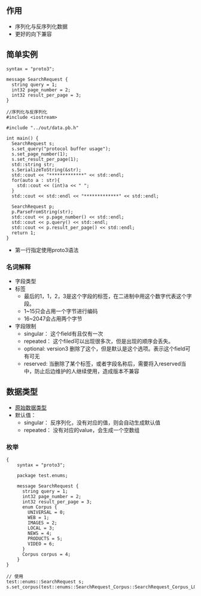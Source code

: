 ## 作用

* 序列化与反序列化数据
* 更好的向下兼容


## 简单实例

```
syntax = "proto3";

message SearchRequest {
  string query = 1;
  int32 page_number = 2;
  int32 result_per_page = 3;
}

//序列化与反序列化
#include <iostream>

#include "../out/data.pb.h"

int main() {
  SearchRequest s;
  s.set_query("protocol buffer usage");
  s.set_page_number(1);
  s.set_result_per_page(1);
  std::string str;
  s.SerializeToString(&str);
  std::cout << "*************" << std::endl;
  for(auto a : str){
    std::cout << (int)a << " ";
  }
  std::cout << std::endl << "*************" << std::endl;

  SearchRequest p;
  p.ParseFromString(str);
  std::cout << p.page_number() << std::endl;
  std::cout << p.query() << std::endl;
  std::cout << p.result_per_page() << std::endl;
  return 1;
}
```

* 第一行指定使用proto3语法


### 名词解释

* 字段类型
* 标签
	* 最后的1，1，2，3是这个字段的标签，在二进制中用这个数字代表这个字段。
	* 1~15只会占用一个字节进行编码
	* 16~2047会占用两个字节
* 字段限制
	* singular： 这个field有且仅有一次
	* repeated： 这个filed可以出现很多次，但是出现的顺序会丢失。
	* optional: version3 删除了这个，但是默认是这个选项。表示这个field可有可无
	* reserved: 当删除了某个标签，或者字段名称后，需要将入reserved当中，防止后边维护的人继续使用，造成版本不兼容

	
## 数据类型

* [原始数据类型](https://developers.google.com/protocol-buffers/docs/proto3#scalar)
* 默认值：
	* singular： 反序列化，没有对应的值，则会自动生成默认值
	* repeated： 没有对应的value，会生成一个空数组

### 枚举

```
{
	syntax = "proto3";

	package test.enums;

	message SearchRequest {
	  string query = 1;
	  int32 page_number = 2;
	  int32 result_per_page = 3;
	  enum Corpus {
	    UNIVERSAL = 0;
	    WEB = 1;
	    IMAGES = 2;
	    LOCAL = 3;
	    NEWS = 4;
	    PRODUCTS = 5;
	    VIDEO = 6;
	  }
	  Corpus corpus = 4;
	}
}

// 使用
test::enums::SearchRequest s;
s.set_corpus(test::enums::SearchRequest_Corpus::SearchRequest_Corpus_LOCAL);
```


































	